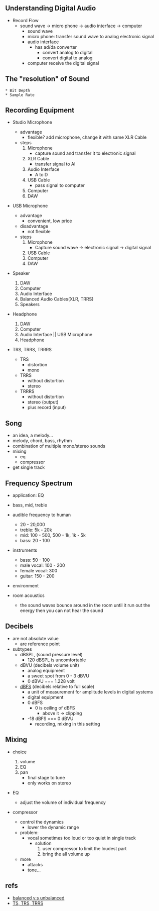 ## Understanding Digital Audio
* Record Flow
    * sound wave -> micro phone -> audio interface -> computer
        * sound wave
        * micro phone: transfer sound wave to analog electronic signal
        * audio interface
            * has ad/da converter
                * convert analog to digital
                * convert digital to analog
        * computer receive the digital signal

## The "resolution" of Sound
    * Bit Depth
    * Sample Rate


## Recording Equipment
* Studio Microphone
    * advantage
        * flexible? add microphone, change it with same XLR Cable
    * steps
        1. Microphone
            * capture sound and transfer it to electronic signal
        2. XLR Cable
            * transfer signal to AI
        3. Audio Interface
            * A to D
        4. USB Cable
            * pass signal to computer
        5. Computer
        6. DAW

* USB Microphone
    * advantage
        * convenient, low price
    * disadvantage
        * not flexible
    * steps
        1. Microphone
            * Capture sound wave -> electronic signal -> digital signal
        2. USB Cable
        3. Computer
        4. DAW


* Speaker
    1. DAW
    2. Computer
    3. Audio Interface
    4. Balanced Audio Cables(XLR, TRRS)
    5. Speakers

* Headphone
    1. DAW
    2. Computer
    3. Audio Interface || USB Microphone
    4. Headphone

* TRS, TRRS, TRRRS
    * TRS
        * distortion
        * mono
    * TRRS
        * without distortion
        * stereo
    * TRRRS
        * without distortion
        * stereo (output)
        * plus record (input)

## Song
* an idea, a melody...
* melody, chord, bass, rhythm
* combination of multiple mono/stereo sounds
* mixing
    * eq
    * compressor
* get single track


## Frequency Spectrum
* application: EQ
* bass, mid, treble
* audible frequency to human
    * 20 - 20,000
    * treble: 5k - 20k
    * mid: 100 - 500, 500 - 1k, 1k - 5k
    * bass: 20 - 100
* instruments
    * bass: 50 - 100
    * male vocal: 100 - 200
    * female vocal: 300
    * guitar: 150 - 200

* environment

* room acoustics
    * the sound waves bounce around in the room until it run out the energy then you can not hear the sound

## Decibels
* are not absolute value
    * are reference point
* subtypes
    * dBSPL, (sound pressure level)
        * 120 dBSPL is uncomfortable
    * dBVU (decibels volume unit)
        * analog equipment
        * a sweet spot from 0 - 3 dBVU
        * 0 dBVU === 1.228 volt
    * [dBFS](https://www.youtube.com/watch?v=Djz8kaKqxyQ) (decibels relative to full scale)
        * a unit of measurement for amplitude levels in digital systems
        * digital equipment
        * 0 dBFS
            * 0 is ceiling of dBFS
                * above it -> clipping
        * -18 dBFS === 0 dBVU
            * recording, mixing in this setting

## Mixing
* choice
    1. volume
    2. EQ
    3. pan
        * final stage to tune
        * only works on stereo

* EQ
    * adjust the volume of individual frequency

* compressor
    * control the dynamics
        * lower the dynamic range
    * problem:
        * vocal sometimes too loud or too quiet in single track
            * solution
                1. user compressor to limit the loudest part
                2. bring the all volume up
    * more
        * attacks
        * tone...

## refs
* [balanced v.s unbalanced](https://www.epiphan.com/blog/audio-cables-balanced-vs-unbalanced/#:~:text=Balanced%20cables%20have%20three%20wires,wires%20from%20external%20electronic%20interference.)
* [TS, TRS, TRRS](https://monopricesupport.kayako.com/article/102-what-is-the-difference-between-ts-trs-and-trrs)
